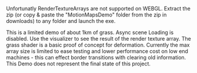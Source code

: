 Unfortunatly RenderTextureArrays are not supported on WEBGL.
Extract the zip (or copy & paste the "MotionMapsDemo" folder from the zip in downloads) to any folder and launch the exe.

This is a limited demo of about 1km of grass. Async scene Loading is disabled.
Use the visualizer to see the result of the render texture array. 
The grass shader is a basic proof of concept for deformation. 
Currently the max array size is limited to ease testing and lower performance cost on low end machines -
this can effect border transitions with clearing old information. 
This Demo does not represent the final state of this project.
